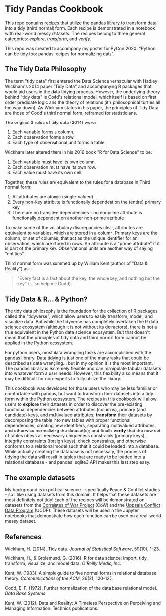 # Tidy Pandas Cookbook

This repo contains recipes that utilize the pandas library to transform data into a tidy (third normal) form. Each recipe is demonstrated in a notebook with real-world messy datasets. The recipes belong to three general categories: *explore*, *transform*, and *verify*.

This repo was created to accompany my poster for PyCon 2020: "Python can be tidy too: pandas recipes for normalizing data".

## The Tidy Data Philosophy

The term "tidy data" first entered the Data Science vernacular with Hadley Wickham's 2014 paper "Tidy Data" and accompanying R packages that would aid users in the data tidying process. However, the underlying theory behind "tidy data" is Codd's relational model, which itself is based on first order predicate logic and the theory of relations (it's philosophical turtles all the way down). As Wickham states in his paper, the principles of Tidy Data are those of Codd's third normal form, reframed for statisticians. 

The original 3 rules of tidy data (2014) were:

1. Each variable forms a column.
2. Each observation forms a row.
3. Each type of observational unit forms a table.

Wickham later altered them in his 2016 book "R for Data Science" to be:

1. Each variable must have its own column.
2. Each observation must have its own row.
3. Each value must have its own cell.

Together, these rules are equivalent to the rules for a database in Third normal form:

1. All attributes are atomic (single-valued)
2. Every non-key attribute is functionally dependent on the (entire) primary key
3. There are no transitive dependencies - no nonprime attribute is functionally dependent on another non-prime attribute

To make some of the vocabulary discrepancies clear, attributes are equivalent to variables, which are stored in a column. Primary keys are the column, or set of columns, that act as the unique identifier for an observation, which are stored in rows. An attribute is a "prime attribute" if it is part of the primary key. Observational units are another way of saying "entities".

Third normal form was summed up by William Kent (author of "Data & Reality") as: 
> "Every fact is a fact about the key, the whole key, and nothing but the key" (... so help me Codd).

## Tidy Data & R... & Python?

The tidy data philosophy is the foundation for the collection of R packages called the "tidyverse", which allow users to easily transform, model, and visualize data. But while the tidyverse has completely overtaken the R data science ecosystem (although it is not without its detractors), there is not a true equivalent in the Python data science ecosystem. But that doesn't mean that the principles of tidy data and third normal form cannot be applied in the Python ecosystem. 

For python users, most data wrangling tasks are accomplished with the pandas library. Data tidying is just one of the many tasks that could be described as data wrangling... but in my opinion it is the most important. The pandas library is extremely flexible and can manipulate tabular datasets into whatever form a user needs. However, this flexibility also means that it may be difficult for non-experts to fully utilize the library.

This cookbook was developed for those users who may be less familiar or comfortable with pandas, but want to transform their datasets into a tidy form within the Python ecosystem. The recipes in this cookbook will allow users to **explore** their datasets in order to discover the pre-existing functional dependencies between attributes (columns), primary (and candidate) keys, and multivalued attributes; **transform** their datasets by decomposing the table into new tables with proper functional dependencies, creating new identifiers, separating multivalued attributes, and otherwise normalizing the dataset(s); and finally **verify** that the new set of tables obeys all necessary uniqueness constraints (primary keys), integrity constraints (foreign keys), check constraints, and otherwise conforms to a relational model such that it could be loaded into a database. While actually creating the database is not necessary, the process of tidying the data will result in tables that are ready to be loaded into a relational database - and pandas' sqlite3 API makes this last step easy. 

## The example datasets

My background is in political science - specifically Peace & Conflict studies - so I like using datasets from this domain. It helps that these datasets are most definitely not tidy! Each of the recipes will be demonstrated on datasets from the [Correlates of War Project](https://correlatesofwar.org/) (CoW) and the [Uppsala Conflict Data Program](https://www.ucdp.uu.se/) (UCDP). These datasets will be used in the Jupyter notebooks that demonstrate how each function can be used on a real-world messy dataset.

## References

Wickham, H. (2014). Tidy data. *Journal of Statistical Software*, 59(10), 1-23.

Wickham, H., & Grolemund, G. (2016). R for data science: import, tidy, transform, visualize, and model data. *O'Reilly Media, Inc*.

Kent, W. (1983). A simple guide to five normal forms in relational database theory. *Communications of the ACM*, 26(2), 120-125.

Codd, E. F. (1972). Further normalization of the data base relational model. *Data Base Systems*.

Kent, W. (2012). Data and Reality: A Timeless Perspective on Perceiving and Managing Information. Technics publications.
